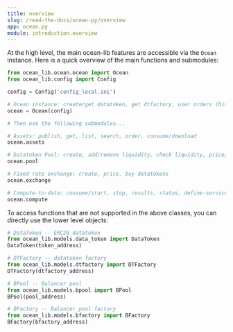 ```yaml
---
title: overview
slug: /read-the-docs/ocean-py/overview
app: ocean.py
module: introduction.overview
---
```

<!--
Copyright 2021 Ocean Protocol Foundation
SPDX-License-Identifier: Apache-2.0
-->

At the high level, the main ocean-lib features are accessible via the `Ocean` instance. Here is a
quick overview of the main functions and submodules:

```python
from ocean_lib.ocean.ocean import Ocean
from ocean_lib.config import Config

config = Config('config_local.ini')

# Ocean instance: create/get datatoken, get dtfactory, user orders (history)
ocean = Ocean(config)

# Then use the following submodules...

# Assets: publish, get, list, search, order, consume/download
ocean.assets

# Datatoken Pool: create, add/remove liquidity, check liquidity, price, buy datatokens
ocean.pool

# Fixed rate exchange: create, price, buy datatokens  
ocean.exchange

# Compute-to-data: consume/start, stop, results, status, define-service
ocean.compute
```

To access functions that are not supported in the above classes, you can directly use the lower
level objects:

```python
# DataToken -- ERC20 datatoken
from ocean_lib.models.data_token import DataToken
DataToken(token_address)

# DTFactory -- datatoken factory
from ocean_lib.models.dtfactory import DTFactory
DTFactory(dtfactory_address)

# BPool -- Balancer pool
from ocean_lib.models.bpool import BPool
BPool(pool_address)

# BFactory -- Balancer pool factory
from ocean_lib.models.bfactory import BFactory
BFactory(bfactory_address)
```
